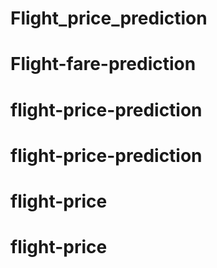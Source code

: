 # Flight_price_prediction
# Flight-fare-prediction
# flight-price-prediction
# flight-price-prediction
# flight-price
# flight-price
